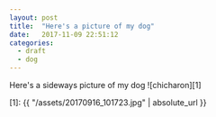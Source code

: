 ```yaml
---
layout: post
title:  "Here's a picture of my dog"
date:   2017-11-09 22:51:12
categories:
  - draft
  - dog
---
```


Here's a sideways picture of my dog
![chicharon][1]

[1]: {{ "/assets/20170916_101723.jpg" | absolute_url }}

